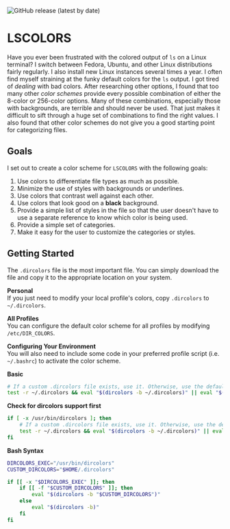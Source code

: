 ![GitHub release (latest by date)](https://img.shields.io/badge/Version-1.0.0-success)

# LSCOLORS
Have you ever been frustrated with the colored output of `ls` on a Linux terminal?  I switch between
Fedora, Ubuntu, and other Linux distributions fairly regularly.  I also install new Linux instances
several times a year.  I often find myself straining at the funky default colors for the `ls` output.  I
got tired of _dealing_ with bad colors.  After researching other options, I found that too many other
_color schemes_ provide every possible combination of either the 8-color or 256-color options.  Many of
these combinations, especially those with backgrounds, are terrible and should never be used.  That just
makes it difficult to sift through a huge set of combinations to find the right values.  I also found
that other color schemes do not give you a good starting point for categorizing files.

## Goals
I set out to create a color scheme for `LSCOLORS` with the following goals:
1. Use colors to differentiate file types as much as possible.
1. Minimize the use of styles with backgrounds or underlines.
1. Use colors that contrast well against each other.
1. Use colors that look good on a **black** background.
1. Provide a simple list of styles in the file so that the user doesn't have to use a separate reference
   to know which color is being used.
1. Provide a simple set of categories.
1. Make it easy for the user to customize the categories or styles.

## Getting Started
The `.dircolors` file is the most important file.  You can simply download the file and copy it to the
appropriate location on your system.

**Personal**  
If you just need to modify your local profile's colors, copy `.dircolors` to
`~/.dircolors`.

**All Profiles**  
You can configure the default color scheme for all profiles by modifying `/etc/DIR_COLORS`.

**Configuring Your Environment**  
You will also need to include some code in your preferred profile script (i.e. `~/.bashrc`) to activate
the color scheme.

**Basic**
```sh
# If a custom .dircolors file exists, use it. Otherwise, use the default.
test -r ~/.dircolors && eval "$(dircolors -b ~/.dircolors)" || eval "$(dircolors -b)"
```

**Check for dircolors support first**
```sh
if [ -x /usr/bin/dircolors ]; then
    # If a custom .dircolors file exists, use it. Otherwise, use the default.
    test -r ~/.dircolors && eval "$(dircolors -b ~/.dircolors)" || eval "$(dircolors -b)"
fi
```

**Bash Syntax**
```bash
DIRCOLORS_EXEC="/usr/bin/dircolors"
CUSTOM_DIRCOLORS="$HOME/.dircolors"

if [[ -x "$DIRCOLORS_EXEC" ]]; then
    if [[ -f "$CUSTOM_DIRCOLORS" ]]; then
        eval "$(dircolors -b "$CUSTOM_DIRCOLORS")"
    else
        eval "$(dircolors -b)"
    fi
fi
```
